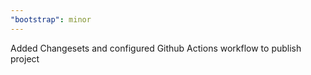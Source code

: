 ```yaml
---
"bootstrap": minor
---
```


Added Changesets and configured Github Actions workflow to publish project
